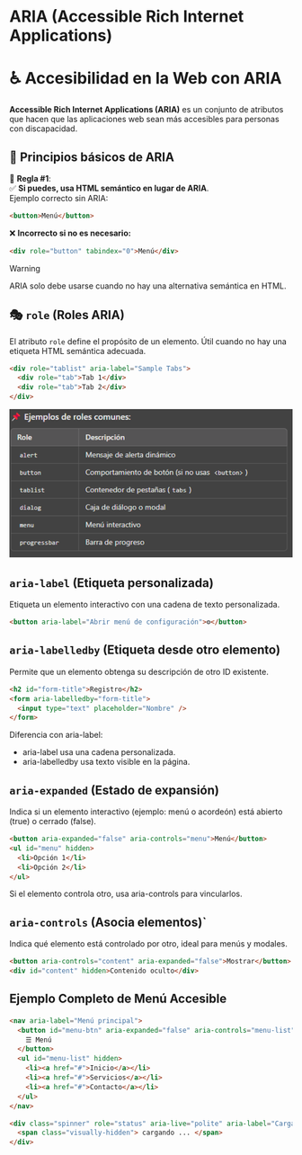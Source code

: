 # ARIA (Accessible Rich Internet Applications)

# ♿ Accesibilidad en la Web con ARIA

**Accessible Rich Internet Applications (ARIA)** es un conjunto de atributos que hacen que las aplicaciones web sean más accesibles para personas con discapacidad.

## 📌 Principios básicos de ARIA

🔹 **Regla #1**:  
✅ **Si puedes, usa HTML semántico en lugar de ARIA**.  
Ejemplo correcto sin ARIA:

```html
<button>Menú</button>
```

❌ **Incorrecto si no es necesario:**

```html
<div role="button" tabindex="0">Menú</div>
```

> [!WARNING]
> ARIA solo debe usarse cuando no hay una alternativa semántica en HTML.

## 🎭 `role` (Roles ARIA)

El atributo `role` define el propósito de un elemento. Útil cuando no hay una etiqueta HTML semántica adecuada.

```html
<div role="tablist" aria-label="Sample Tabs">
  <div role="tab">Tab 1</div>
  <div role="tab">Tab 2</div>
</div>
```

![alt text](image.png)

## `aria-label` (Etiqueta personalizada)

Etiqueta un elemento interactivo con una cadena de texto personalizada.

```HTML
<button aria-label="Abrir menú de configuración">⚙</button>
```

## `aria-labelledby` (Etiqueta desde otro elemento)

Permite que un elemento obtenga su descripción de otro ID existente.

```html
<h2 id="form-title">Registro</h2>
<form aria-labelledby="form-title">
  <input type="text" placeholder="Nombre" />
</form>
```

Diferencia con aria-label:

- aria-label usa una cadena personalizada.
- aria-labelledby usa texto visible en la página.

## `aria-expanded` (Estado de expansión)

Indica si un elemento interactivo (ejemplo: menú o acordeón) está abierto (true) o cerrado (false).

```html
<button aria-expanded="false" aria-controls="menu">Menú</button>
<ul id="menu" hidden>
  <li>Opción 1</li>
  <li>Opción 2</li>
</ul>
```

Si el elemento controla otro, usa aria-controls para vincularlos.

## `aria-controls` (Asocia elementos)`

Indica qué elemento está controlado por otro, ideal para menús y modales.

```html
<button aria-controls="content" aria-expanded="false">Mostrar</button>
<div id="content" hidden>Contenido oculto</div>
```

## Ejemplo Completo de Menú Accesible

```html
<nav aria-label="Menú principal">
  <button id="menu-btn" aria-expanded="false" aria-controls="menu-list">
    ☰ Menú
  </button>
  <ul id="menu-list" hidden>
    <li><a href="#">Inicio</a></li>
    <li><a href="#">Servicios</a></li>
    <li><a href="#">Contacto</a></li>
  </ul>
</nav>
```

```html
<div class="spinner" role="status" aria-live="polite" aria-label="Cargando">
  <span class="visually-hidden"> cargando ... </span>
</div>
```
